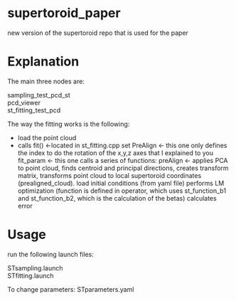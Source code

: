 # supertoroid_paper
new version of the supertoroid repo that is used for the paper

# Explanation
The main three nodes are:

sampling_test_pcd_st   
pcd_viewer   
st_fitting_test_pcd   
    
The way the fitting works is the following:

- load the point cloud
- calls fit()    <-located in st_fitting.cpp
        set PreAlign     <- this one only defines the index to do the rotation of the x,y,z axes that I explained to you
        fit_param               <- this one calls a series of functions:
                preAlign        <- applies PCA to point cloud, finds centroid and principal directions, creates transform matrix, transforms point                              cloud to local supertoroid coordinates (prealigned_cloud).
                load initial conditions (from yaml file)
                performs LM optimization (function is defined in operator, which uses st_function_b1 and st_function_b2, which is the                   calculation of the betas)
                calculates error

# Usage
run the following launch files:

STsampling.launch   
STfitting.launch   

To change parameters: STparameters.yaml